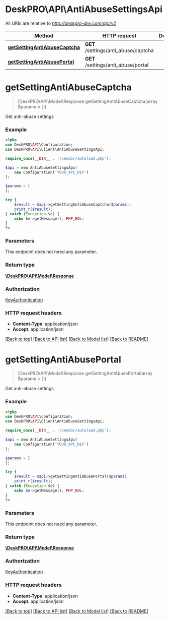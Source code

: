 # DeskPRO\API\AntiAbuseSettingsApi

All URIs are relative to *http://deskpro-dev.com/api/v2*

Method | HTTP request | Description
------------- | ------------- | -------------
[**getSettingAntiAbuseCaptcha**](AntiAbuseSettingsApi.md#getSettingAntiAbuseCaptcha) | **GET** /settings/anti_abuse/captcha | 
[**getSettingAntiAbusePortal**](AntiAbuseSettingsApi.md#getSettingAntiAbusePortal) | **GET** /settings/anti_abuse/portal | 


# **getSettingAntiAbuseCaptcha**
> \DeskPRO\API\Model\Response getSettingAntiAbuseCaptcha(array $params = [])



Get anti-abuse settings

### Example
```php
<?php
use DeskPRO\API\Configuration;
use DeskPRO\API\Client\AntiAbuseSettingsApi;

require_once(__DIR__ . '/vendor/autoload.php');

$api = new AntiAbuseSettingsApi(
    new Configuration('YOUR_API_KEY')
);

$params = [
];

try {
    $result = $api->getSettingAntiAbuseCaptcha($params);
    print_r($result);
} catch (Exception $e) {
    echo $e->getMessage(), PHP_EOL;
}
?>
```

### Parameters
This endpoint does not need any parameter.

### Return type

[**\DeskPRO\API\Model\Response**](../Model/Response.md)

### Authorization

[KeyAuthentication](../../README.md#KeyAuthentication)

### HTTP request headers

 - **Content-Type**: application/json
 - **Accept**: application/json

[[Back to top]](#) [[Back to API list]](../../README.md#documentation-for-api-endpoints) [[Back to Model list]](../../README.md#documentation-for-models) [[Back to README]](../../README.md)

# **getSettingAntiAbusePortal**
> \DeskPRO\API\Model\Response getSettingAntiAbusePortal(array $params = [])



Get anti-abuse settings

### Example
```php
<?php
use DeskPRO\API\Configuration;
use DeskPRO\API\Client\AntiAbuseSettingsApi;

require_once(__DIR__ . '/vendor/autoload.php');

$api = new AntiAbuseSettingsApi(
    new Configuration('YOUR_API_KEY')
);

$params = [
];

try {
    $result = $api->getSettingAntiAbusePortal($params);
    print_r($result);
} catch (Exception $e) {
    echo $e->getMessage(), PHP_EOL;
}
?>
```

### Parameters
This endpoint does not need any parameter.

### Return type

[**\DeskPRO\API\Model\Response**](../Model/Response.md)

### Authorization

[KeyAuthentication](../../README.md#KeyAuthentication)

### HTTP request headers

 - **Content-Type**: application/json
 - **Accept**: application/json

[[Back to top]](#) [[Back to API list]](../../README.md#documentation-for-api-endpoints) [[Back to Model list]](../../README.md#documentation-for-models) [[Back to README]](../../README.md)

